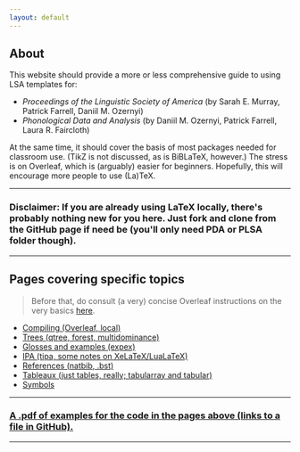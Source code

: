 ```yaml
---
layout: default
---
```


## About

This website should provide a more or less comprehensive guide to using LSA templates for:

* <em>Proceedings of the Linguistic Society of America</em> (by Sarah E. Murray, Patrick Farrell, Daniil M. Ozernyi)
* <em> Phonological Data and Analysis </em> (by Daniil M. Ozernyi, Patrick Farrell, Laura R. Faircloth)

At the same time, it should cover the basis of most packages needed for classroom use. (TikZ is not discussed, as is BiBLaTeX, however.) The stress is on Overleaf, which is (arguably) easier for beginners. Hopefully, this will encourage more people to use (La)TeX.

* * *
### Disclaimer: If you are already using LaTeX locally, there's probably nothing new for you here. Just fork and clone from the GitHub page if need be (you'll only need PDA or PLSA folder though).
* * *
## Pages covering specific topics
> Before that, do consult (a very) concise Overleaf instructions on the very basics [here](https://www.overleaf.com/learn/latex/Learn_LaTeX_in_30_minutes).

* [Compiling (Overleaf, local)](./pages/compiling.html)
* [Trees (qtree, forest, multidominance)](./pages/trees.html)
* [Glosses and examples (expex)](./pages/gloss.html)
* [IPA (tipa, some notes on XeLaTeX/LuaLaTeX)](./pages/ipa.html)
* [References (natbib, .bst)](./pages/ref.html)
* [Tableaux (just tables, really; tabularray and tabular)](./pages/tabl.html)
* [Symbols](./pages/symbols.html)

* * *
### [A .pdf of examples for the code in the pages above (links to a file in GitHub).](https://github.com/DOzernyi/LSA_templates/blob/master/docs/pages/examples/examples.pdf)

* * *
